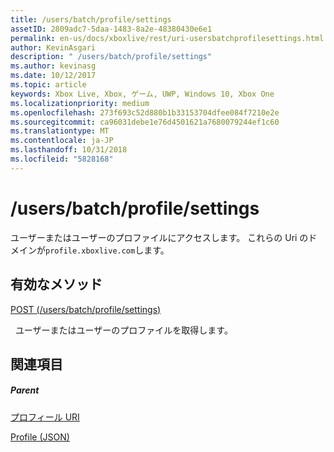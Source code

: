 ```yaml
---
title: /users/batch/profile/settings
assetID: 2809adc7-5daa-1483-8a2e-48380430e6e1
permalink: en-us/docs/xboxlive/rest/uri-usersbatchprofilesettings.html
author: KevinAsgari
description: " /users/batch/profile/settings"
ms.author: kevinasg
ms.date: 10/12/2017
ms.topic: article
keywords: Xbox Live, Xbox, ゲーム, UWP, Windows 10, Xbox One
ms.localizationpriority: medium
ms.openlocfilehash: 273f693c52d880b1b33153704dfee084f7210e2e
ms.sourcegitcommit: ca96031debe1e76d4501621a7680079244ef1c60
ms.translationtype: MT
ms.contentlocale: ja-JP
ms.lasthandoff: 10/31/2018
ms.locfileid: "5828168"
---
```

# <a name="usersbatchprofilesettings"></a>/users/batch/profile/settings
ユーザーまたはユーザーのプロファイルにアクセスします。 これらの Uri のドメインが`profile.xboxlive.com`します。
  
<a id="ID4EV"></a>

 
## <a name="valid-methods"></a>有効なメソッド

[POST (/users/batch/profile/settings)](uri-usersbatchprofilesettingspost.md)

&nbsp;&nbsp;ユーザーまたはユーザーのプロファイルを取得します。
 
<a id="ID4E6"></a>

 
## <a name="see-also"></a>関連項目
 
<a id="ID4EBB"></a>

 
##### <a name="parent"></a>Parent 

[プロフィール URI](atoc-reference-profiles.md)

 [Profile (JSON)](../../json/json-profile.md)

   